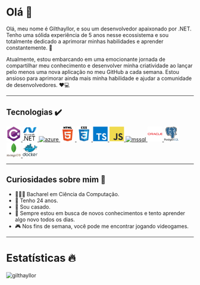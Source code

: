<h1>Olá 👋</h1>
<p>
  Olá, meu nome é Gilthayllor, e sou um desenvolvedor apaixonado por .NET. Tenho uma sólida experiência de 5 anos nesse ecossistema e sou totalmente dedicado a aprimorar minhas habilidades e aprender constantemente. 🚀

  Atualmente, estou embarcando em uma emocionante jornada de compartilhar meu conhecimento e desenvolver minha criatividade ao lançar pelo menos uma nova aplicação no meu GitHub a cada semana. Estou ansioso para aprimorar ainda mais minha habilidade e ajudar a      comunidade de desenvolvedores. ❤️💻
  </p> 

<hr>  

<h2>
  Tecnologias ✔️
</h2>
  <p align="left"><a href="https://www.w3schools.com/cs/" target="_blank" rel="noreferrer"> <img        src="https://raw.githubusercontent.com/devicons/devicon/master/icons/csharp/csharp-original.svg" alt="csharp" width="40" height="40" /> </a><a href="https://dotnet.microsoft.com/" target="_blank" rel="noreferrer"> <img src="https://raw.githubusercontent.com/devicons/devicon/master/icons/dot-net/dot-net-original-wordmark.svg" alt="dotnet" width="40" height="40" /> </a><a href="https://azure.microsoft.com/en-in/" target="_blank" rel="noreferrer"> <img src="https://www.vectorlogo.zone/logos/microsoft_azure/microsoft_azure-icon.svg" alt="azure" width="40" height="40" /> </a><a href="https://www.w3.org/html/" target="_blank" rel="noreferrer"> <img src="https://raw.githubusercontent.com/devicons/devicon/master/icons/html5/html5-original-wordmark.svg" alt="html5" width="40" height="40" /> </a><a href="https://www.w3schools.com/css/" target="_blank" rel="noreferrer"> <img src="https://raw.githubusercontent.com/devicons/devicon/master/icons/css3/css3-original-wordmark.svg" alt="css3" width="40" height="40" /> </a><a href="https://www.typescriptlang.org/" target="_blank" rel="noreferrer"> <img src="https://raw.githubusercontent.com/devicons/devicon/master/icons/typescript/typescript-original.svg" alt="typescript" width="40" height="40" /> </a><a href="https://developer.mozilla.org/en-US/docs/Web/JavaScript" target="_blank" rel="noreferrer"> <img src="https://raw.githubusercontent.com/devicons/devicon/master/icons/javascript/javascript-original.svg" alt="javascript" width="40" height="40" /> </a><a href="https://www.microsoft.com/en-us/sql-server" target="_blank" rel="noreferrer"> <img src="https://www.svgrepo.com/show/303229/microsoft-sql-server-logo.svg" alt="mssql" width="40" height="40" /> </a><a href="https://www.oracle.com/" target="_blank" rel="noreferrer"> <img src="https://raw.githubusercontent.com/devicons/devicon/master/icons/oracle/oracle-original.svg" alt="oracle" width="40" height="40" /> </a><a href="https://www.postgresql.org" target="_blank" rel="noreferrer"> <img src="https://raw.githubusercontent.com/devicons/devicon/master/icons/postgresql/postgresql-original-wordmark.svg" alt="postgresql" width="40" height="40" /> </a><a href="https://www.mongodb.com/" target="_blank" rel="noreferrer"> <img src="https://raw.githubusercontent.com/devicons/devicon/master/icons/mongodb/mongodb-original-wordmark.svg" alt="mongodb" width="40" height="40" /> </a><a href="https://www.docker.com/" target="_blank" rel="noreferrer"> <img src="https://raw.githubusercontent.com/devicons/devicon/master/icons/docker/docker-original-wordmark.svg" alt="docker" width="40" height="40" /> </a></p>
 
<hr>

<h2>
  Curiosidades sobre mim 💭
</h2>

- 🧑🏻‍🎓 Bacharel em Ciência da Computação.
- 🎂 Tenho 24 anos.
- 💍 Sou casado.
- 🌱 Sempre estou em busca de novos conhecimentos e tento aprender algo novo todos os dias.
- 🎮 Nos fins de semana, você pode me encontrar jogando videogames.

<hr>

<h1>
  Estatísticas 🔥
</h1>
<p><img align="center" src="https://github-readme-stats.vercel.app/api/top-langs?username=gilthayllor&show_icons=true&locale=en&layout=compact" alt="gilthayllor" /></p>

<!--<p><img align="center" src="https://github-readme-streak-stats.herokuapp.com/?user=gilthayllor&" alt="gilthayllor" /></p>-->
